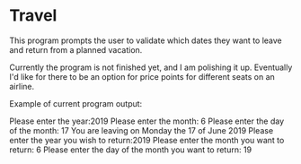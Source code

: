 # Travel

This program prompts the user to validate which dates they want to leave and return from a planned vacation.

Currently the program is not finished yet, and I am polishing it up. Eventually I'd like for there to be an option for price points for different seats on an airline.

Example of current program output:

Please enter the year:2019
Please enter the month: 6
Please enter the day of the month: 17
You are leaving on Monday the 17 of June 2019
Please enter the year you wish to return:2019
Please enter the month you want to return: 6
Please enter the day of the month you want to return: 19
